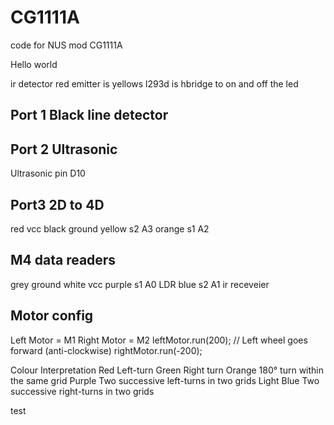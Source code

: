 # CG1111A
code for NUS mod CG1111A

Hello world

ir detector red
emitter is yellows
l293d is hbridge to on and off the led

## Port 1 Black line detector

## Port 2 Ultrasonic
Ultrasonic pin D10

## Port3 2D to 4D
red vcc
black ground
yellow s2 A3
orange s1 A2


## M4 data readers
grey ground
white vcc 
purple s1  A0 LDR
blue s2    A1  ir receveier


## Motor config
Left Motor = M1
Right Motor = M2
leftMotor.run(200); // Left wheel goes forward (anti-clockwise)
rightMotor.run(-200);

Colour Interpretation
Red Left-turn
Green Right turn
Orange 180° turn within the same grid
Purple Two successive left-turns in two grids
Light Blue Two successive right-turns in two grids

test